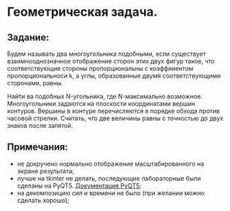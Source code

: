 # Геометрическая задача.

## Задание:

Будем называть два многоугольника подобными, если существует взаимнооднозначное отображение сторон
этих двух фигур такое, что соответствующие стороны пропорциональны с коэффииентом пропорциональноси k,
а углы, образованные двумя соответствующими сторонами, равны.

Найти ва подобных N-угольника, где N-максимально возможное. Многоугольники задаются на плоскости координатами
вершин контуров. Вершины в контуре перечисляются в порядке обхода против часовой стрелки. Считать,
что две величины равны с точностью до двух знаков после запятой.


## Примечания:

* не докручено нормально отображение масштабированного на экране результата;
* лучше на tkinter не делать, последующие лабораторные были сделаны на PyQT5. [Документация PyQT5](https://www.riverbankcomputing.com/static/Docs/PyQt5/);
* на декомпозицию сил и времени не было (при желании можно сделать хорошо);
